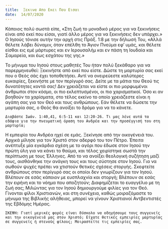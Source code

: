 ```yaml
---
title:  Ξεκινα Απο Εκει Που Εισαι
date:  14/07/2020
---
```


Κάποιος πολύ σωστά είπε, «Στη ζωή το μοναδικό μέρος για να ξεκινήσεις είναι από εκεί που είσαι, γιατί άλλο μέρος για να ξεκινήσεις δεν υπάρχει.» Ο Ιησούς τόνισε αυτήν την αρχή στις Πράξ. 1:8 με την δήλωσή Του, «Αλλά θέλετε λάβει δύναμιν, όταν επέλθη το Άγιον Πνεύμα εφ’ υμάς, και θέλετε είσθαι εις εμέ μάρτυρες και εν Ιερουσαλήμ και εν πάση τη Ιουδαία και Σαμαρεία, και έως εσχάτου της γης.»

Το μήνυμα του Ιησού στους μαθητές Του ήταν πολύ ξεκάθαρο για να παρερμηνευθεί: Ξεκινήστε από εκεί που είστε. Δώστε τη μαρτυρία σας εκεί που ο Θεός σάς έχει τοποθετήσει. Αντί να ονειρεύεστε καλύτερες ευκαιρίες, ξεκινήστε με τον περίγυρό σας. Δείτε με τα μάτια του Θεού τις δυνατότητες κοντά σας! Δεν χρειάζεται να είστε οι πιο μορφωμένοι άνθρωποι στον κόσμο, οι πιο εκλεπτυσμένοι, οι πιο χαρισματικοί. Όσο κι αν βοηθούν τα χαρίσματα, στο τέλος εκείνο το οποίο χρειάζεστε είναι η αγάπη σας για τον Θεό και τους ανθρώπους. Εάν θέλετε να δώσετε την μαρτυρία σας, ο Θεός θα ανοίξει το δρόμο για να το κάνετε.

`Διαβάστε Ιωάν. 1:40,41, 6:5-11 και 12:20-26. Τι μας λένε αυτά τα εδάφια για την πνευματική όραση του Ανδρέα και την προσέγγισή του στη μαρτυρία;`

Η εμπειρία του Ανδρέα ηχεί σε εμάς. Ξεκίνησε από την οικογένειά του. Αρχικά μίλησε για τον Χριστό στον αδερφό του τον Πέτρο. Έπειτα ανέπτυξε μία εγκάρδια σχέση με το αγόρι που έδωσε στον Ιησού την πρώτη ύλη για να κάνει το θαύμα, και τέλος χειρίστηκε σωστά την περίπτωση με τους Έλληνες. Από το να ανοίξει θεολογική συζήτηση μαζί τους, αισθάνθηκε την ανάγκη τους και τους σύστησε στον Ιησού. Για να σωθούν ψυχές πρέπει να χτιστούν θετικές σχέσεις στοργής. Σκεφτείτε ανθρώπους στον περίγυρό σας οι οποίοι δεν γνωρίζουν για τον Ιησού. Βλέπουν σε εσάς κάποιον με ευσπλαχνία και στοργή; Βλέπουν σε εσάς την ειρήνη και το νόημα που αποζητούν; Διαφημίζεται το ευαγγέλιο με τη ζωή σας; Μιλώντας για τον Ιησού δημιουργούμε φιλίες για τον Θεό. Γίνονται φίλοι Χριστιανών, και στη συνέχεια, καθώς μοιραζόμαστε το μήνυμα της Βιβλικής αλήθειας, μπορεί να γίνουν Χριστιανοί Αντβεντιστές της Εβδόμης Ημέρας.

`ΣΚΕΨΗ: Γιατί μερικές φορές είναι δύσκολο να οδηγήσουμε τους συγγενείς και την οικογένειά μας στον Χριστό; Είχατε θετικές εμπειρίες μαρτυρίας σε συγγενείς ή στενούς φίλους; Μοιραστείτε τις εμπειρίες σας.`
